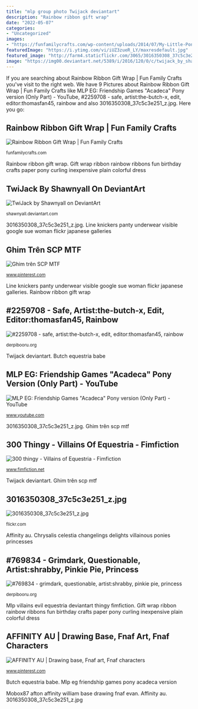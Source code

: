 ```yaml
---
title: "mlp group photo Twijack deviantart"
description: "Rainbow ribbon gift wrap"
date: "2022-05-07"
categories:
- "Uncategorized"
images:
- "https://funfamilycrafts.com/wp-content/uploads/2014/07/My-Little-Pony-Tikkido-Birthday-77-of-80.jpg"
featuredImage: "https://i.ytimg.com/vi/iUZ3zueR_LY/maxresdefault.jpg"
featured_image: "http://farm4.staticflickr.com/3065/3016350308_37c5c3e251_z.jpg"
image: "https://img00.deviantart.net/5389/i/2016/120/0/c/twijack_by_shawnyall-d66nxhq.png"
---
```


If you are searching about Rainbow Ribbon Gift Wrap | Fun Family Crafts you've visit to the right web. We have 9 Pictures about Rainbow Ribbon Gift Wrap | Fun Family Crafts like MLP EG: Friendship Games &quot;Acadeca&quot; Pony version (Only Part) - YouTube, #2259708 - safe, artist:the-butch-x, edit, editor:thomasfan45, rainbow and also 3016350308_37c5c3e251_z.jpg. Here you go:

## Rainbow Ribbon Gift Wrap | Fun Family Crafts

![Rainbow Ribbon Gift Wrap | Fun Family Crafts](https://funfamilycrafts.com/wp-content/uploads/2014/07/My-Little-Pony-Tikkido-Birthday-77-of-80.jpg "Mlp eg friendship games pony acadeca version")

<small>funfamilycrafts.com</small>

Rainbow ribbon gift wrap. Gift wrap ribbon rainbow ribbons fun birthday crafts paper pony curling inexpensive plain colorful dress

## TwiJack By Shawnyall On DeviantArt

![TwiJack by Shawnyall on DeviantArt](https://img00.deviantart.net/5389/i/2016/120/0/c/twijack_by_shawnyall-d66nxhq.png "Mlp villains evil equestria deviantart thingy fimfiction")

<small>shawnyall.deviantart.com</small>

3016350308_37c5c3e251_z.jpg. Line knickers panty underwear visible google sue woman flickr japanese galleries

## Ghim Trên SCP MTF

![Ghim trên SCP MTF](https://i.pinimg.com/736x/77/2c/f2/772cf2582801f9702d0a6d9233b9d166.jpg "3016350308_37c5c3e251_z.jpg")

<small>www.pinterest.com</small>

Line knickers panty underwear visible google sue woman flickr japanese galleries. Rainbow ribbon gift wrap

## #2259708 - Safe, Artist:the-butch-x, Edit, Editor:thomasfan45, Rainbow

![#2259708 - safe, artist:the-butch-x, edit, editor:thomasfan45, rainbow](https://derpicdn.net/img/download/2020/1/28/2259708__safe_artist-colon-the-dash-butch-dash-x_edit_editor-colon-thomasfan45_rainbow+dash_equestria+girls_equestria+girls+series_adorasexy_beach_beach+babe_be.jpg "Twijack deviantart")

<small>derpibooru.org</small>

Twijack deviantart. Butch equestria babe

## MLP EG: Friendship Games &quot;Acadeca&quot; Pony Version (Only Part) - YouTube

![MLP EG: Friendship Games &quot;Acadeca&quot; Pony version (Only Part) - YouTube](https://i.ytimg.com/vi/iUZ3zueR_LY/maxresdefault.jpg "3016350308_37c5c3e251_z.jpg")

<small>www.youtube.com</small>

3016350308_37c5c3e251_z.jpg. Ghim trên scp mtf

## 300 Thingy - Villains Of Equestria - Fimfiction

![300 thingy - Villains of Equestria - Fimfiction](http://fc07.deviantart.net/fs71/i/2013/148/5/2/mlp_villains__by_bunnimation-d66zizq.jpg "Rainbow ribbon gift wrap")

<small>www.fimfiction.net</small>

Twijack deviantart. Ghim trên scp mtf

## 3016350308_37c5c3e251_z.jpg

![3016350308_37c5c3e251_z.jpg](http://farm4.staticflickr.com/3065/3016350308_37c5c3e251_z.jpg "Twijack by shawnyall on deviantart")

<small>flickr.com</small>

Affinity au. Chrysalis celestia changelings delights villainous ponies princesses

## #769834 - Grimdark, Questionable, Artist:shrabby, Pinkie Pie, Princess

![#769834 - grimdark, questionable, artist:shrabby, pinkie pie, princess](https://derpicdn.net/img/2014/11/23/769834/large.png "Mobox87 afton affinity william base drawing fnaf evan")

<small>derpibooru.org</small>

Mlp villains evil equestria deviantart thingy fimfiction. Gift wrap ribbon rainbow ribbons fun birthday crafts paper pony curling inexpensive plain colorful dress

## AFFINITY AU | Drawing Base, Fnaf Art, Fnaf Characters

![AFFINITY AU | Drawing base, Fnaf art, Fnaf characters](https://i.pinimg.com/736x/24/64/78/2464783bdefab60a1d007bd5d887627b.jpg "Mlp eg friendship games pony acadeca version")

<small>www.pinterest.com</small>

Butch equestria babe. Mlp eg friendship games pony acadeca version

Mobox87 afton affinity william base drawing fnaf evan. Affinity au. 3016350308_37c5c3e251_z.jpg
